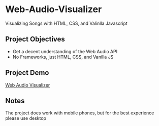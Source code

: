 # Web-Audio-Visualizer
Visualizing Songs with HTML, CSS, and Valinlla Javascript

## Project Objectives
- Get a decent understanding of the Web Audio API
- No Frameworks, just HTML, CSS, and Vanilla JS

## Project Demo
[Web Audio Visualizer](https://yairmishnayot.github.io/Web-Audio-Visualizer/)
## Notes
The project does work with mobile phones, but for the best experience please use desktop
